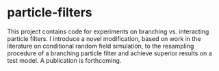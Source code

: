# particle-filters
This project contains code for experiments on branching vs. interacting particle filters. I introduce a novel modification, based on work in the literature on conditional random field simulation, to the resampling procedure of a branching particle filter and achieve superior results on a test model. A publication is forthcoming. 

